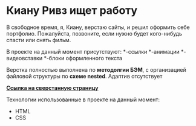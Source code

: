 # Киану Ривз ищет работу

В свободное время, я, Киану, верстаю сайты, и решил оформить себе портфолио. Пожалуйста, позвоните, если нужно будет кого-нибудь спасти или снять фильм.  

В проекте на данный момент присутствуют:
*-ссылки
*-анимации
*-видеовставки
*-блоки оформленного текста

Верстка полностью выполнена по **методолгии БЭМ**, с организацией файловой структуры по **схеме nested**.
Адаптив отсутствует

[**Ссылка на сверстанную страницу**](https://red-handed-guy.github.io/Keany-freelancer/)

Технологии использованные в проекте на данный момент:
* HTML
* CSS
